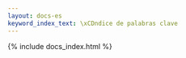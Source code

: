 ```yaml
---
layout: docs-es
keyword_index_text: \xCDndice de palabras clave
---
```

{% include docs_index.html %}
